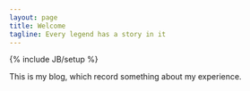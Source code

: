 ```yaml
---
layout: page
title: Welcome
tagline: Every legend has a story in it
---
```

{% include JB/setup %}

This is my blog, which record something about my experience.
